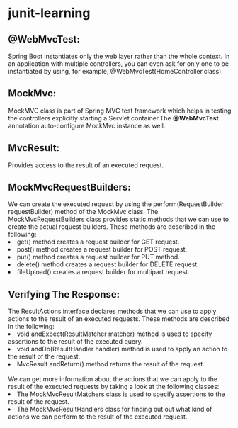 # junit-learning
<h2>@WebMvcTest:</h2>Spring Boot instantiates only the web layer rather than the whole context. In an application with multiple controllers, you can even ask for only one to be instantiated by using, for example, @WebMvcTest(HomeController.class).

<h2>MockMvc:</h2>MockMVC class is part of Spring MVC test framework which helps in testing the controllers explicitly starting a Servlet container.The <b>@WebMvcTest</b> annotation auto-configure MockMvc instance as well.

<h2>MvcResult:</h2>Provides access to the result of an executed request.
<h2>MockMvcRequestBuilders:</h2>We can create the executed request by using the perform(RequestBuilder requestBuilder) method of the MockMvc class. The MockMvcRequestBuilders class provides static methods that we can use to create the actual request builders. These methods are described in the following:<br>
<li>get() method creates a request builder for GET request.</li>
<li>post() method creates a request builder for POST request.</li>
<li>put() method creates a request builder for PUT method.</li>
<li>delete() method creates a request builder for DELETE request.</li>
<li>fileUpload() creates a request builder for multipart request.</li>

<h2>Verifying The Response:</h2>
The ResultActions interface declares methods that we can use to apply actions to the result of an executed requests. These methods are described in the following:

<li>void andExpect(ResultMatcher matcher) method is used to specify assertions to the result of the executed query.</li>
<li>void andDo(ResultHandler handler) method is used to apply an action to the result of the request.</li>
<li>MvcResult andReturn() method returns the result of the request.</li>
<br>We can get more information about the actions that we can apply to the result of the executed requests by taking a look at the following classes:

<li>The MockMvcResultMatchers class is used to specify assertions to the result of the request.</li>
<li>The MockMvcResultHandlers class for finding out out what kind of actions we can perform to the result of the executed request.</li>

